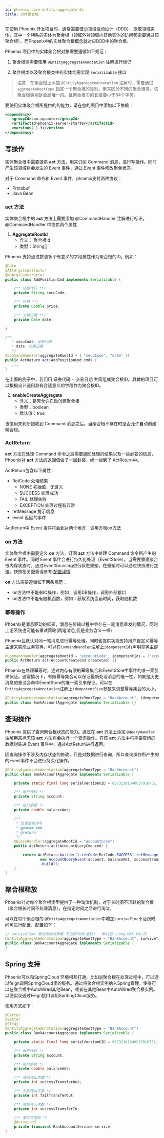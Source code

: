 ```yaml
---
id: phoenix-core-entity-aggregate-2x
title: 实体聚合根
---
```


在使用 Phoenix 开发项目时，通常需要借助领域驱动设计（DDD），提取领域实体，其中一个特殊的实体为聚合根（领域外对领域内其他实体的访问都需要通过该聚合根），而Phoenix中的实体聚合根概念就对应DDD中的聚合根。

Phoenix 项目中的实体聚合根对象需要遵循如下规范：

1. 聚合根类需要使用 `@EntityAggregateAnnotation` 注解进行标记

2. 聚合根类以及聚合根类中的实体均需实现 `Serializable` 接口

> 注意：在聚合根上添加 `@EntityAggregateAnnotation` 注解时，需要通过 `aggregateRootType` 指定一个聚合根的类别。用来区分不同的聚合根类，该聚合根类别是全局唯一的。且聚合根ID的长度要小于64个字符。

要使用实体聚合根所提供的的能力，请在您的项目中添加以下依赖：

```xml
<dependency>
   <groupId>com.iquantex</groupId>
   <artifactId>phoenix-server-starter</artifactId>
   <version>2.1.3</version> 
</dependency>
```

## 写操作

实体聚合根中需要提供 **act** 方法，用来订阅 Command 消息，进行写操作。同时产生该领域将会发生的 Event 事件，通过 Event 事件修改聚合状态。

对于 Command 命令和 Event 事件，phoenix支持两种协议：

- Protobuf 
- Java Bean

### act 方法

实体聚合根中的 **act** 方法上需要添加 @CommandHandler 注解进行标识。@CommandHandler 中提供两个属性

1. **AggregateRootId**
   - 含义： 聚合根Id
   - 类型：String[]

Phoenix 支持通过拼装多个有意义的字段属性作为聚合根的ID。例如：

```java 
@Data
@AllArgsConstructor
@NoArgsConstructor
public class AddPositionCmd implements Serializable {

    /** 证券代码 **/
    private String secuCode;

    /** 价格 **/
    private Double price;

    /** 交易日期 **/
    private Date date;

}

/**
   * secuCode：证券代码
   * date：交易日期
   */
@CommandHandler(aggregateRootId = { "secuCode", "date" })
public ActReturn act(AddPositionCmd cmd) {
   ...
}
```

在上面的例子中，我们用 证券代码 + 交易日期 共同组成聚合根ID。具体的项目可以根据设计选用具有合适意义的字段作为聚合根ID。

2. **enableCreateAggregate**
   - 含义：是否允许自动创建聚合根
   - 类型：boolean
   - 默认值：true

该值用来判断接收到 Command 消息之后，当聚合根不存在时是否允许自动创建聚合根。

### ActReturn

**act** 方法在处理 Command 命令之后需要返回处理的结果以及一些必要的信息，Phoenix对 **act** 方法的返回值做了一层封装，统一放到了 ActReturn中。

ActReturn包含以下属性：

- RetCode 处理结果
  - NONE 初始值，无含义
  - SUCCESS 处理成功
  - FAIL 处理失败
  - EXCEPTION 处理过程有异常
- retMessage 提示信息
- event 返回的事件

ActReturn中 Event 事件将会到达两个地方：调用方和on方法

### on 方法

实体聚合根中需要定义 **on** 方法，订阅 **act** 方法中处理 Command 命令所产生的 Event 事件。同时 Event 事件会进行持久化处理（EventStore），当需要重建聚合根内存状态时，通过EventSourcing进行状态重塑。在重塑时可以通过快照进行加速。快照相关配置请参考:[配置详情](./phoenix-core-config-2x)

**on** 方法需要遵循如下两条规范：

- on方法中不能有IO操作，例如：调用DB操作，调用外部接口
- on方法中不能有随机函数，例如：获取系统当前时间，获取随机数


### 幂等操作
Phoenix是消息驱动的框架，消息在传输过程中会存在一笔消息重发的情况，同时上游系统也可能有重试策略(两笔消息,但是业务含义一样)

Phoenix会默认对同一笔消息进行幂等处理，同时也提供功能支持用户自定义幂等主键来实现业务幂等，可以在`CommandHandler`注解上`idempotentIds`声明幂等主键

```java 
@CommandHandler(aggregateRootId = "accountCode", idempotentIds = {"account", "num"} )
public ActReturn act(AccountCreateCmd createCmd) {}
```

Phoenix在处理幂等时，通过内存有限的幂等集合和EventStore中事件的唯一索引来保证。通常情况下，有限幂等集合可以保证最新处理消息的唯一性，如果是历史消息的重试会命中EventStore的唯一索引来保证。可以在`EntityAggregateAnnotation`注解上`idempotentSize`参数来调整幂等集合的大小。

```java
@EntityAggregateAnnotation(aggregateRootType = "BankAccount", idempotentSize = 1000)
public class BankAccountAggregate implements Serializable {}
```

## 查询操作

Phoenix 提供了查询聚合根状态的能力。通过在 **act** 方法上添加 `@QueryHandler` 注解用来标志该 **act** 方法将会执行一个查询操作。在该 **act** 方法中将需要查询的数据封装进 Event 事件中，通过ActReturn进行返回。

因查询操作不涉及内存状态的修改，只是对数据进行查询，所以查询操作所产生的的Event事件不会进行持久化操作。

```java
@EntityAggregateAnnotation(aggregateRootType = "BankAccount")
public class BankAccountAggregate implements Serializable {

	private static final long serialVersionUID = 6073238164083701075L;

	/** 账户代码 */
	private String account;

	/** 账户余额 */
	private double balanceAmt;

	/**
	 * 处理查询命令
	 * @param cmd
	 * @return
	 */
	@QueryHandler(aggregateRootId = "accountCode")
	public ActReturn act(AccountQueryCmd cmd) {

		return ActReturn.builder().retCode(RetCode.SUCCESS).retMessage("查询成功").event(
				new AccountQueryEvent(account, balanceAmt, successTransferOut, failTransferOut, successTransferIn))
				.build();
	}
}
```

## 聚合根释放

Phoenix针对每个聚合根类型提供了一种淘汰机制，对于长时间不活跃的聚合根（聚合根长时间不处理消息），在指定时间之后进行淘汰。

可以在每个聚合根的 `@EntityAggregateAnnotation`中增加`surviveTime`不活跃时间可进行配置，配置如下：

```java
// surviveTime 聚合根淘汰策略-不活跃时间(毫秒)   默认值：Long.MAX_VALUE
@EntityAggregateAnnotation(aggregateRootType = "BankAccount", surviveTime = 1000 * 60)
public class BankAccountAggregate implements Serializable {
}
```

## Spring 支持

Phoenix可以和SpringCloud 环境相互打通，比如说聚合根在处理过程中，可以通过feign调用SpringCloud里的服务。通过将聚合根实例纳入Spring管理，使得可以在聚合根中AutoWired其他Bean，或者在其他Bean中AutoWired聚合根实例。以便实现通过Feign接口调用SpribngCloud服务。

使用方式如下：

```java
@Getter
@Setter
@Slf4j
@EntityAggregateAnnotation(aggregateRootType = "BankAccount")
public class BankAccountAggregate implements Serializable {

    private static final long serialVersionUID = 6073238164083701075L;

    /** 账户代码 */
    private String account;

    /** 账户余额 */
    private double balanceAmt;

    /** 成功转出次数 */
    private int successTransferOut;

    /** 失败转出次数 */
    private int failTransferOut;

    /** 成功转入次数 */
    private int successTransferIn;

    /** 第三方服务 */
    @Autowired
    private transient BankAccountService service;
}
```
